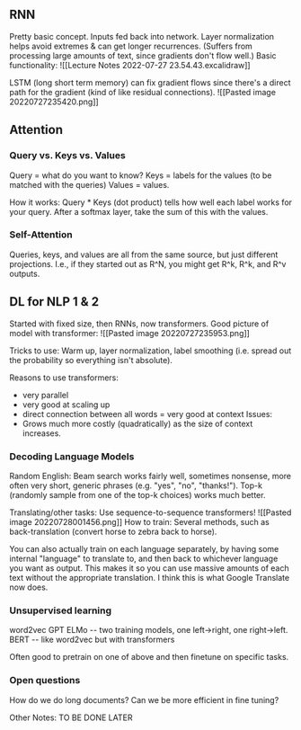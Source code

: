 ## RNN
Pretty basic concept.  Inputs fed back into network.  Layer normalization helps avoid extremes & can get longer recurrences.  (Suffers from processing large amounts of text, since gradients don't flow well.)  Basic functionality:
![[Lecture Notes 2022-07-27 23.54.43.excalidraw]]


LSTM (long short term memory) can fix gradient flows since there's a direct path for the gradient (kind of like residual connections).
![[Pasted image 20220727235420.png]]


## Attention
### Query vs. Keys vs. Values
Query = what do you want to know?
Keys = labels for the values (to be matched with the queries)
Values = values.

How it works:  Query * Keys (dot product) tells how well each label works for your query.  After a softmax layer, take the sum of this with the values.

### Self-Attention
Queries, keys, and values are all from the same source, but just different projections.  I.e., if they started out as R^N, you might get R^k, R^k, and R^v outputs.

## DL for NLP 1 & 2
Started with fixed size, then RNNs, now transformers.  Good picture of model with transformer:
![[Pasted image 20220727235953.png]]

Tricks to use:
Warm up, layer normalization, label smoothing (i.e. spread out the probability so everything isn't absolute).

Reasons to use transformers:
* very parallel
* very good at scaling up
* direct connection between all words = very good at context
Issues:
* Grows much more costly (quadratically) as the size of context increases.

### Decoding Language Models
Random English:
Beam search works fairly well, sometimes nonsense, more often very short, generic phrases (e.g. "yes", "no", "thanks!").  Top-k (randomly sample from one of the top-k choices) works much better.

Translating/other tasks:  Use sequence-to-sequence transformers!
![[Pasted image 20220728001456.png]]
How to train:  Several methods, such as back-translation (convert horse to zebra back to horse).

You can also actually train on each language separately, by having some internal "language" to translate to, and then back to whichever language you want as output.  This makes it so you can use massive amounts of each text without the appropriate translation.  I think this is what Google Translate now does.

### Unsupervised learning
word2vec
GPT
ELMo -- two training models, one left->right, one right->left.
BERT -- like word2vec but with transformers

Often good to pretrain on one of above and then finetune on specific tasks.


### Open questions
How do we do long documents?
Can we be more efficient in fine tuning?

Other Notes:
TO BE DONE LATER